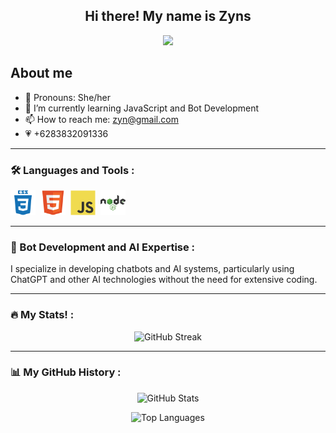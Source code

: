 <h2 align="center"> Hi there! My name is Zyns </h2>

<p align="center">
  <img src="https://readme-typing-svg.herokuapp.com?color=F7139E&lines=Bot+Developer;JavaScript+Enthusiast;AI+ChatGPT+Specialist;Lifelong+Learner" />
</p>

## About me
* 👩 Pronouns: She/her
* 🌱 I’m currently learning JavaScript and Bot Development
* 📫 How to reach me: zyn@gmail.com
* 💗 +6283832091336

---

### :hammer_and_wrench: Languages and Tools :

<div>
  <img src="https://github.com/devicons/devicon/blob/master/icons/css3/css3-plain-wordmark.svg"  title="CSS3" alt="CSS" width="40" height="40"/>&nbsp;
  <img src="https://github.com/devicons/devicon/blob/master/icons/html5/html5-original.svg" title="HTML5" alt="HTML" width="40" height="40"/>&nbsp;
  <img src="https://github.com/devicons/devicon/blob/master/icons/javascript/javascript-original.svg" title="JavaScript" alt="JavaScript" width="40" height="40"/>&nbsp;
  <img src="https://github.com/devicons/devicon/blob/master/icons/nodejs/nodejs-original-wordmark.svg" title="NodeJS" alt="NodeJS" width="40" height="40"/>&nbsp;
</div>

---

### :robot: Bot Development and AI Expertise :
I specialize in developing chatbots and AI systems, particularly using ChatGPT and other AI technologies without the need for extensive coding.

---

### :fire: My Stats! :
<p align="center">
  <img src="http://github-readme-streak-stats.herokuapp.com?user=zyrex12&theme=radical&date_format=M%20j%5B%2C%20Y%5D&mode=weekly&currStreakNum=DD2727" alt="GitHub Streak" />
</p>

---

### :bar_chart: My GitHub History :
<p align="center">
  <img src="https://github-readme-stats.vercel.app/api?username=zyrex12&show_icons=true&theme=radical" alt="GitHub Stats" />
</p>

<p align="center">
  <img src="https://github-readme-stats.vercel.app/api/top-langs/?username=zyrex12&layout=compact&theme=radical" alt="Top Languages" />
</p>

